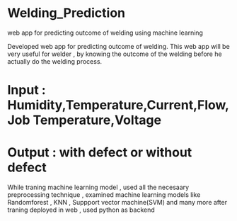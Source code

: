 # Welding_Prediction
web app for predicting outcome of welding using machine learning 

Developed web app for predicting outcome of welding. This web app will be very useful for welder , by knowing the outcome of the welding before he actually do the welding process. 

# Input : Humidity,Temperature,Current,Flow,Job Temperature,Voltage
# Output : with defect or without defect

While traning machine learning model , used all the necesaary preprocessing technique , examined machine learning models like Randomforest , KNN , Suppport vector machine(SVM) and many more after traning deployed in web , used python as backend
